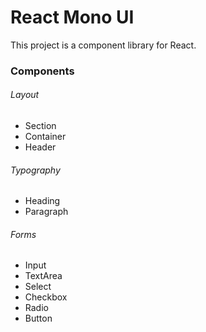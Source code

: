 # React Mono UI

This project is a component library for React.

### Components

###### Layout

- Section
- Container
- Header

###### Typography

- Heading
- Paragraph

###### Forms

- Input
- TextArea
- Select
- Checkbox
- Radio
- Button

